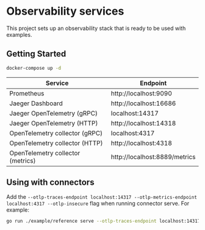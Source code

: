 # Observability services

This project sets up an observability stack that is ready to be used with examples.  

## Getting Started

```bash
docker-compose up -d
```

| Service                             | Endpoint                      |
| ----------------------------------- | ----------------------------- |
| Prometheus                          | http://localhost:9090         |
| Jaeger Dashboard                    | http://localhost:16686        |
| Jaeger OpenTelemetry (gRPC)         | localhost:14317               |
| Jaeger OpenTelemetry (HTTP)         | http://localhost:14318        |
| OpenTelemetry collector (gRPC)      | localhost:4317                |
| OpenTelemetry collector (HTTP)      | http://localhost:4318         |
| OpenTelemetry collector (metrics)   | http://localhost:8889/metrics |

## Using with connectors

Add the `--otlp-traces-endpoint localhost:14317 --otlp-metrics-endpoint localhost:4317 --otlp-insecure` flag when running connector serve. For example:

```sh
go run ./example/reference serve --otlp-traces-endpoint localhost:14317 --otlp-metrics-endpoint localhost:4317 --otlp-insecure
```